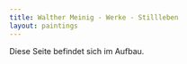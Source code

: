 ```yaml
---
title: Walther Meinig - Werke - Stillleben
layout: paintings
---
```


Diese Seite befindet sich im Aufbau.